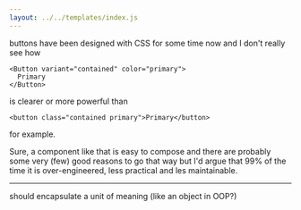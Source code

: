```yaml
---
layout: ../../templates/index.js
---
```


buttons have been designed with CSS for some time now and I don't really see how

```
<Button variant="contained" color="primary">
  Primary
</Button>
```

is clearer or more powerful than

```
<button class="contained primary">Primary</button>
```

for example.

Sure, a component like that is easy to compose and there are probably some very (few) good reasons to go that way but I'd argue that 99% of the time it is over-engineered, less practical and les maintainable.

---

should encapsulate a unit of meaning (like an object in OOP?)
